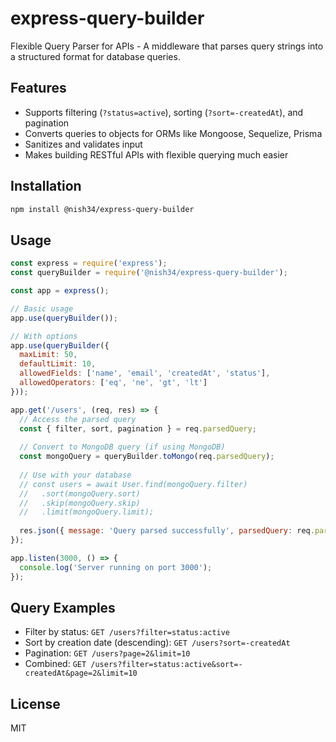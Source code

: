 # express-query-builder

Flexible Query Parser for APIs - A middleware that parses query strings into a structured format for database queries.

## Features

- Supports filtering (`?status=active`), sorting (`?sort=-createdAt`), and pagination
- Converts queries to objects for ORMs like Mongoose, Sequelize, Prisma
- Sanitizes and validates input
- Makes building RESTful APIs with flexible querying much easier

## Installation

```bash
npm install @nish34/express-query-builder
```

## Usage

```javascript
const express = require('express');
const queryBuilder = require('@nish34/express-query-builder');

const app = express();

// Basic usage
app.use(queryBuilder());

// With options
app.use(queryBuilder({
  maxLimit: 50,
  defaultLimit: 10,
  allowedFields: ['name', 'email', 'createdAt', 'status'],
  allowedOperators: ['eq', 'ne', 'gt', 'lt']
}));

app.get('/users', (req, res) => {
  // Access the parsed query
  const { filter, sort, pagination } = req.parsedQuery;
  
  // Convert to MongoDB query (if using MongoDB)
  const mongoQuery = queryBuilder.toMongo(req.parsedQuery);
  
  // Use with your database
  // const users = await User.find(mongoQuery.filter)
  //   .sort(mongoQuery.sort)
  //   .skip(mongoQuery.skip)
  //   .limit(mongoQuery.limit);
  
  res.json({ message: 'Query parsed successfully', parsedQuery: req.parsedQuery });
});

app.listen(3000, () => {
  console.log('Server running on port 3000');
});
```

## Query Examples

- Filter by status: `GET /users?filter=status:active`
- Sort by creation date (descending): `GET /users?sort=-createdAt`
- Pagination: `GET /users?page=2&limit=10`
- Combined: `GET /users?filter=status:active&sort=-createdAt&page=2&limit=10`

## License

MIT
